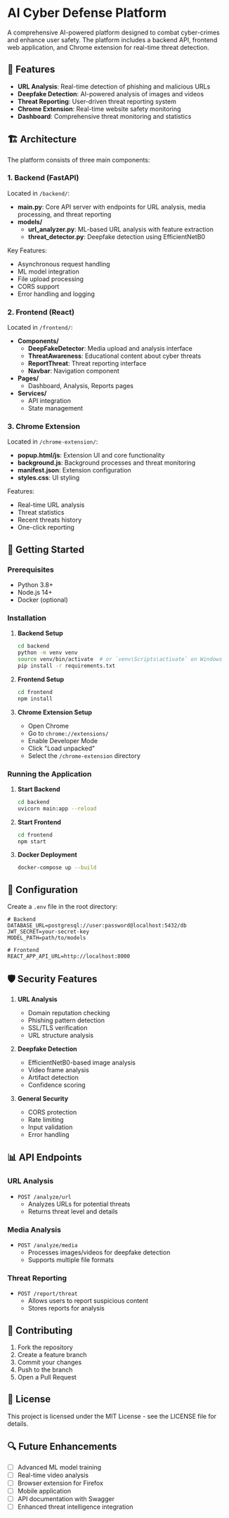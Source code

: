 # AI Cyber Defense Platform

A comprehensive AI-powered platform designed to combat cyber-crimes and enhance user safety. The platform includes a backend API, frontend web application, and Chrome extension for real-time threat detection.

## 🌟 Features

- **URL Analysis**: Real-time detection of phishing and malicious URLs
- **Deepfake Detection**: AI-powered analysis of images and videos
- **Threat Reporting**: User-driven threat reporting system
- **Chrome Extension**: Real-time website safety monitoring
- **Dashboard**: Comprehensive threat monitoring and statistics

## 🏗️ Architecture

The platform consists of three main components:

### 1. Backend (FastAPI)

Located in `/backend/`:

- **main.py**: Core API server with endpoints for URL analysis, media processing, and threat reporting
- **models/**
  - **url_analyzer.py**: ML-based URL analysis with feature extraction
  - **threat_detector.py**: Deepfake detection using EfficientNetB0
  
Key Features:
- Asynchronous request handling
- ML model integration
- File upload processing
- CORS support
- Error handling and logging

### 2. Frontend (React)

Located in `/frontend/`:

- **Components/**
  - **DeepFakeDetector**: Media upload and analysis interface
  - **ThreatAwareness**: Educational content about cyber threats
  - **ReportThreat**: Threat reporting interface
  - **Navbar**: Navigation component
- **Pages/**
  - Dashboard, Analysis, Reports pages
- **Services/**
  - API integration
  - State management

### 3. Chrome Extension

Located in `/chrome-extension/`:

- **popup.html/js**: Extension UI and core functionality
- **background.js**: Background processes and threat monitoring
- **manifest.json**: Extension configuration
- **styles.css**: UI styling

Features:
- Real-time URL analysis
- Threat statistics
- Recent threats history
- One-click reporting

## 🚀 Getting Started

### Prerequisites

- Python 3.8+
- Node.js 14+
- Docker (optional)

### Installation

1. **Backend Setup**
   ```bash
   cd backend
   python -m venv venv
   source venv/bin/activate  # or `venv\Scripts\activate` on Windows
   pip install -r requirements.txt
   ```

2. **Frontend Setup**
   ```bash
   cd frontend
   npm install
   ```

3. **Chrome Extension Setup**
   - Open Chrome
   - Go to `chrome://extensions/`
   - Enable Developer Mode
   - Click "Load unpacked"
   - Select the `/chrome-extension` directory

### Running the Application

1. **Start Backend**
   ```bash
   cd backend
   uvicorn main:app --reload
   ```

2. **Start Frontend**
   ```bash
   cd frontend
   npm start
   ```

3. **Docker Deployment**
   ```bash
   docker-compose up --build
   ```

## 🔧 Configuration

Create a `.env` file in the root directory:

```env
# Backend
DATABASE_URL=postgresql://user:password@localhost:5432/db
JWT_SECRET=your-secret-key
MODEL_PATH=path/to/models

# Frontend
REACT_APP_API_URL=http://localhost:8000
```

## 🛡️ Security Features

1. **URL Analysis**
   - Domain reputation checking
   - Phishing pattern detection
   - SSL/TLS verification
   - URL structure analysis

2. **Deepfake Detection**
   - EfficientNetB0-based image analysis
   - Video frame analysis
   - Artifact detection
   - Confidence scoring

3. **General Security**
   - CORS protection
   - Rate limiting
   - Input validation
   - Error handling

## 📊 API Endpoints

### URL Analysis
- `POST /analyze/url`
  - Analyzes URLs for potential threats
  - Returns threat level and details

### Media Analysis
- `POST /analyze/media`
  - Processes images/videos for deepfake detection
  - Supports multiple file formats

### Threat Reporting
- `POST /report/threat`
  - Allows users to report suspicious content
  - Stores reports for analysis

## 🤝 Contributing

1. Fork the repository
2. Create a feature branch
3. Commit your changes
4. Push to the branch
5. Open a Pull Request

## 📝 License

This project is licensed under the MIT License - see the LICENSE file for details.

## 🔍 Future Enhancements

- [ ] Advanced ML model training
- [ ] Real-time video analysis
- [ ] Browser extension for Firefox
- [ ] Mobile application
- [ ] API documentation with Swagger
- [ ] Enhanced threat intelligence integration
